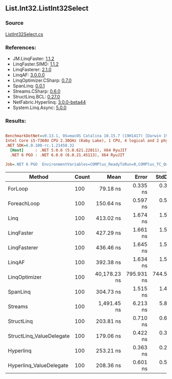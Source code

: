 ﻿## List.Int32.ListInt32Select

### Source
[ListInt32Select.cs](../LinqBenchmarks/List/Int32/ListInt32Select.cs)

### References:
- JM.LinqFaster: [1.1.2](https://www.nuget.org/packages/JM.LinqFaster/1.1.2)
- LinqFaster.SIMD: [1.1.2](https://www.nuget.org/packages/LinqFaster.SIMD/1.0.3)
- LinqFasterer: [2.1.0](https://www.nuget.org/packages/LinqFasterer/2.1.0)
- LinqAF: [3.0.0.0](https://www.nuget.org/packages/LinqAF/3.0.0.0)
- LinqOptimizer.CSharp: [0.7.0](https://www.nuget.org/packages/LinqOptimizer.CSharp/0.7.0)
- SpanLinq: [0.0.1](https://www.nuget.org/packages/SpanLinq/0.0.1)
- Streams.CSharp: [0.6.0](https://www.nuget.org/packages/Streams.CSharp/0.6.0)
- StructLinq.BCL: [0.27.0](https://www.nuget.org/packages/StructLinq/0.27.0)
- NetFabric.Hyperlinq: [3.0.0-beta44](https://www.nuget.org/packages/NetFabric.Hyperlinq/3.0.0-beta44)
- System.Linq.Async: [5.0.0](https://www.nuget.org/packages/System.Linq.Async/5.0.0)

### Results:
``` ini

BenchmarkDotNet=v0.13.1, OS=macOS Catalina 10.15.7 (19H1417) [Darwin 19.6.0]
Intel Core i5-7360U CPU 2.30GHz (Kaby Lake), 1 CPU, 4 logical and 2 physical cores
.NET SDK=6.0.100-rc.1.21458.32
  [Host]     : .NET 5.0.6 (5.0.621.22011), X64 RyuJIT
  .NET 6 PGO : .NET 6.0.0 (6.0.21.45113), X64 RyuJIT

Job=.NET 6 PGO  EnvironmentVariables=COMPlus_ReadyToRun=0,COMPlus_TC_QuickJitForLoops=1,COMPlus_TieredPGO=1  Runtime=.NET 6.0  

```
|                   Method | Count |         Mean |      Error |     StdDev |          Ratio | RatioSD |   Gen 0 | Allocated |
|------------------------- |------ |-------------:|-----------:|-----------:|---------------:|--------:|--------:|----------:|
|                  ForLoop |   100 |     79.18 ns |   0.335 ns |   0.313 ns |       baseline |         |       - |         - |
|              ForeachLoop |   100 |    150.64 ns |   0.597 ns |   0.529 ns |   1.90x slower |   0.01x |       - |         - |
|                     Linq |   100 |    413.02 ns |   1.674 ns |   1.566 ns |   5.22x slower |   0.03x |  0.0343 |      72 B |
|               LinqFaster |   100 |    427.29 ns |   1.661 ns |   1.553 ns |   5.40x slower |   0.03x |  0.2179 |     456 B |
|             LinqFasterer |   100 |    436.46 ns |   1.645 ns |   1.538 ns |   5.51x slower |   0.02x |  0.4206 |     880 B |
|                   LinqAF |   100 |    392.38 ns |   1.634 ns |   1.529 ns |   4.96x slower |   0.02x |       - |         - |
|            LinqOptimizer |   100 | 40,178.23 ns | 795.931 ns | 744.515 ns | 507.42x slower |   9.54x | 13.4277 |  28,183 B |
|                 SpanLinq |   100 |    304.73 ns |   1.515 ns |   1.418 ns |   3.85x slower |   0.02x |       - |         - |
|                  Streams |   100 |  1,491.45 ns |   6.213 ns |   5.812 ns |  18.84x slower |   0.12x |  0.2899 |     608 B |
|               StructLinq |   100 |    203.81 ns |   0.710 ns |   0.664 ns |   2.57x slower |   0.01x |  0.0153 |      32 B |
| StructLinq_ValueDelegate |   100 |    179.06 ns |   0.422 ns |   0.395 ns |   2.26x slower |   0.01x |       - |         - |
|                Hyperlinq |   100 |    253.21 ns |   0.363 ns |   0.283 ns |   3.20x slower |   0.01x |       - |         - |
|  Hyperlinq_ValueDelegate |   100 |    208.36 ns |   0.601 ns |   0.533 ns |   2.63x slower |   0.01x |       - |         - |
